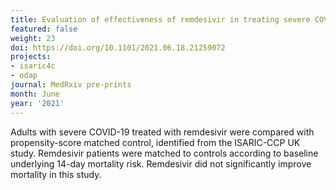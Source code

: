 ```yaml
---
title: Evaluation of effectiveness of remdesivir in treating severe COVID-19
featured: false
weight: 23
doi: https://doi.org/10.1101/2021.06.18.21259072
projects:
- isaric4c
- odap
journal: MedRxiv pre-prints
month: June
year: '2021'
---
```




Adults with severe COVID-19 treated with remdesivir were compared with propensity-score matched control, identified from the ISARIC-CCP UK study. Remdesivir patients were matched to controls according to baseline underlying 14-day mortality risk. Remdesivir did not significantly improve mortality in this study.  
